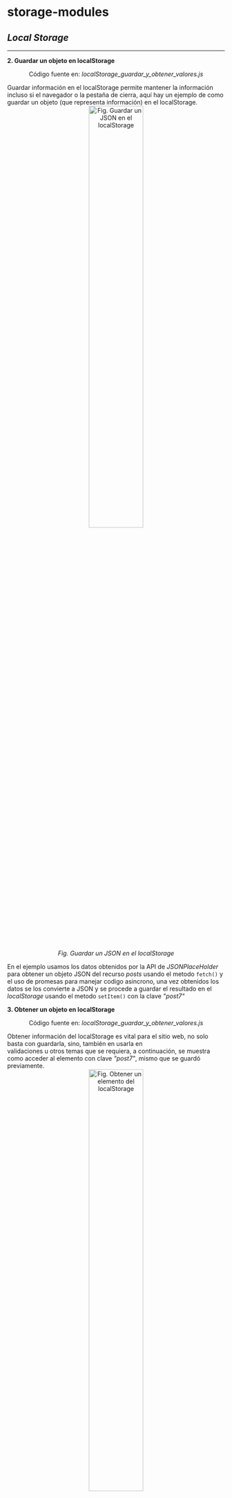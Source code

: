 # storage-modules

<h2>
  <i>
    Local Storage
  </i>
</h2>
<hr>
<strong>
2.	Guardar un objeto en localStorage
</strong>
<p align="center">
  Código fuente en: <i>localStorage_guardar_y_obtener_valores.js</i> <br>
</p>
Guardar información en el localStorage permite mantener la información incluso si el navegador o la pestaña de cierra,
aquí hay un ejemplo de como guardar un objeto (que representa información) en el localStorage.
<div align="center">
  <img 
    src="https://github.com/Isaac-Leon1/storage-modules/assets/150528715/644e7409-85bf-45b0-a442-411577bdbe90" 
    alt="Fig. Guardar un JSON en el localStorage" 
    style="margin-left: auto; margin-right: auto; width: 50%;"
  />
  <br>
  <i>
    Fig. Guardar un JSON en el localStorage
  </i>
</div>
<p>
  En el ejemplo usamos los datos obtenidos por la API de <i>JSONPlaceHolder</i> para obtener un objeto JSON del recurso <i>posts</i>
  usando el metodo <code>fetch()</code> y el uso de promesas para manejar codigo asincrono, una vez obtenidos los datos se los convierte a JSON
  y se procede a guardar el resultado en el <i>localStorage</i> usando el metodo <code>setItem()</code> con la clave <i>"post7"</i>
</p>
<strong>
  3.	Obtener un objeto en localStorage
</strong>
<p align="center">
  Código fuente en: <i>localStorage_guardar_y_obtener_valores.js</i> <br>
</p>
Obtener información del localStorage es vital para el sitio web, no solo basta con guardarla, sino, también en usarla en <br>
validaciones u otros temas que se requiera, a continuación, se muestra como acceder al elemento con clave <i>"post7"</i>, mismo que se guardó previamente.
<div align="center">
  <img 
    src="https://github.com/Isaac-Leon1/storage-modules/assets/150528715/ec67718f-1458-45b8-8c1d-85baab713d46" 
    alt="Fig. Obtener un elemento del localStorage" 
    style="margin-left: auto; margin-right: auto; width: 50%;"
  />
  <br>
  <i>
    Fig. Obtener un elemento del localStorage
  </i>
</div>
<p>
  En este caso se usa el metodo <code>getItem()</code> para obtener un elemento del <i>localStorage</i>, lo que se obtendra será el elemento con clave <i>“post7”</i> del localStorage,
  como el valor que se espera obtener es un JSON, se hace uso de <code>JSON.parse()</code> para convertir la cadena JSON recibido en un formato JSON valido <br>
  y se imprime el resultado en consola.
</p>
